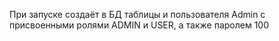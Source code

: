 При запуске создаёт в БД таблицы и пользователя Admin с присвоенными ролями ADMIN и USER, а также паролем 100
